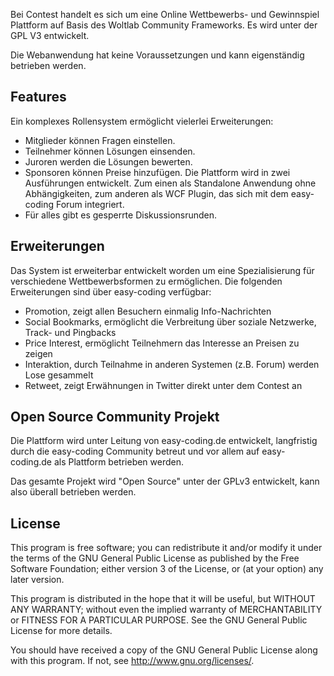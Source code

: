 Bei Contest handelt es sich um eine Online Wettbewerbs- und Gewinnspiel Plattform auf Basis des Woltlab Community Frameworks. Es wird unter der GPL V3 entwickelt.

Die Webanwendung hat keine Voraussetzungen und kann eigenständig betrieben werden.

Features
-------------
Ein komplexes Rollensystem ermöglicht vielerlei Erweiterungen:
 * Mitglieder können Fragen einstellen.
 * Teilnehmer können Lösungen einsenden.
 * Juroren werden die Lösungen bewerten.
 * Sponsoren können Preise hinzufügen. Die Plattform wird in zwei Ausführungen entwickelt. Zum einen als Standalone Anwendung ohne Abhängigkeiten, zum anderen als WCF Plugin, das sich mit dem easy-coding Forum integriert.
 * Für alles gibt es gesperrte Diskussionsrunden.

Erweiterungen
-------------
Das System ist erweiterbar entwickelt worden um eine Spezialisierung für verschiedene Wettbewerbsformen zu ermöglichen. Die folgenden Erweiterungen sind über easy-coding verfügbar:

 * Promotion, zeigt allen Besuchern einmalig Info-Nachrichten
 * Social Bookmarks, ermöglicht die Verbreitung über soziale Netzwerke, Track- und Pingbacks
 * Price Interest, ermöglicht Teilnehmern das Interesse an Preisen zu zeigen
 * Interaktion, durch Teilnahme in anderen Systemen (z.B. Forum) werden Lose gesammelt
 * Retweet, zeigt Erwähnungen in Twitter direkt unter dem Contest an

Open Source Community Projekt
-----------------------------
Die Plattform wird unter Leitung von easy-coding.de entwickelt, langfristig durch die easy-coding Community betreut und vor allem auf easy-coding.de als Plattform betrieben werden.

Das gesamte Projekt wird "Open Source" unter der GPLv3 entwickelt, kann also überall betrieben werden.

License
-------
This program is free software; you can redistribute it and/or
modify it under the terms of the GNU General Public License as
published by the Free Software Foundation; either version 3 of 
the License, or (at your option) any later version.

This program is distributed in the hope that it will be useful,
but WITHOUT ANY WARRANTY; without even the implied warranty of
MERCHANTABILITY or FITNESS FOR A PARTICULAR PURPOSE.  See the
GNU General Public License for more details.

You should have received a copy of the GNU General Public License
along with this program.  If not, see <http://www.gnu.org/licenses/>.
